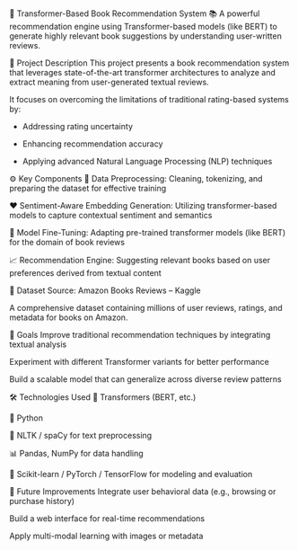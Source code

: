 🔷 Transformer-Based Book Recommendation System
📚 A powerful recommendation engine using Transformer-based models (like BERT) to generate highly relevant book suggestions by understanding user-written reviews.

📝 Project Description
This project presents a book recommendation system that leverages state-of-the-art transformer architectures to analyze and extract meaning from user-generated textual reviews.

It focuses on overcoming the limitations of traditional rating-based systems by:

* Addressing rating uncertainty

* Enhancing recommendation accuracy

* Applying advanced Natural Language Processing (NLP) techniques

⚙️ Key Components
🔄 Data Preprocessing: Cleaning, tokenizing, and preparing the dataset for effective training

❤️ Sentiment-Aware Embedding Generation: Utilizing transformer-based models to capture contextual sentiment and semantics

🎯 Model Fine-Tuning: Adapting pre-trained transformer models (like BERT) for the domain of book reviews

📈 Recommendation Engine: Suggesting relevant books based on user preferences derived from textual content

📂 Dataset
Source: Amazon Books Reviews – Kaggle

A comprehensive dataset containing millions of user reviews, ratings, and metadata for books on Amazon.

📌 Goals
Improve traditional recommendation techniques by integrating textual analysis

Experiment with different Transformer variants for better performance

Build a scalable model that can generalize across diverse review patterns

🛠️ Technologies Used
🧠 Transformers (BERT, etc.)

🐍 Python

🔡 NLTK / spaCy for text preprocessing

📊 Pandas, NumPy for data handling

🔧 Scikit-learn / PyTorch / TensorFlow for modeling and evaluation

🚀 Future Improvements
Integrate user behavioral data (e.g., browsing or purchase history)

Build a web interface for real-time recommendations

Apply multi-modal learning with images or metadata
